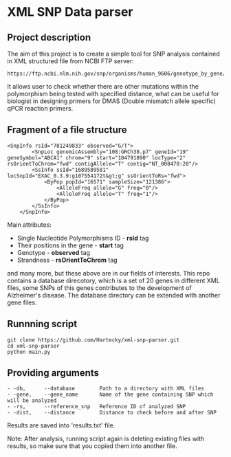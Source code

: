 # XML SNP Data parser

## Project description

The aim of this project is to create a simple tool for SNP analysis contained in XML structured file from NCBI FTP server:
```
https://ftp.ncbi.nlm.nih.gov/snp/organisms/human_9606/genotype_by_gene/
```

It allows user to check whether there are other mutations within the polymorphism being tested with specified distance, what can be useful for biologist in designing primers for DMAS (Double mismatch allele specific) qPCR reaction primers.

## Fragment of a file structure

```
<SnpInfo rsId="781249833" observed="G/T">
        <SnpLoc genomicAssembly="108:GRCh38.p7" geneId="19" geneSymbol="ABCA1" chrom="9" start="104791890" locType="2" rsOrientToChrom="fwd" contigAllele="T" contig="NT_008470:20"/>
        <SsInfo ssId="1689589581" locSnpId="EXAC_0.3.9:g107554172t&gt;g" ssOrientToRs="fwd">
            <ByPop popId="16571" sampleSize="121386">
                <AlleleFreq allele="G" freq="0"/>
                <AlleleFreq allele="T" freq="1"/>
            </ByPop>
        </SsInfo>
    </SnpInfo>
```

Main attributes:

- Single Nucleotide Polymorphisms ID - __rsId__ tag
- Their positions in the gene - __start__ tag
- Genotype - __observed__ tag
- Strandness - __rsOrientToChrom__ tag

and many more, but these above are in our fields of interests.
This repo contains a database direcotory, which is a set of 20 genes in different XML files, some SNPs of this genes contributes to the development of Alzheimer's disease. The database directory can be extended with another gene files.

## Runnning script

```
git clone https://github.com/Hartecky/xml-snp-parser.git
cd xml-snp-parser
python main.py 
```

## Providing arguments
```
- -db,      --database        Path to a directory with XML files
- -gene,    --gene_name       Name of the gene containing SNP which will be analyzed
- -rs,      --reference_snp   Reference ID of analyzed SNP
- -dist,    --distance        Distance to check before and after SNP
```

Results are saved into 'results.txt' file.

Note: After analysis, running script again is deleting existing files with results, so make sure that you copied them into another file.

